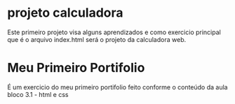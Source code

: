 # projeto calculadora

Este primeiro projeto visa alguns aprendizados e como exercicio principal que é o arquivo index.html será o projeto da calculadora web.

# Meu Primeiro Portifolio

É um exercicio do meu primeiro portifolio feito conforme o conteúdo da aula bloco 3.1 - html e css


